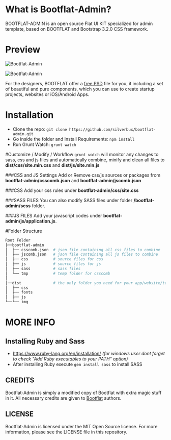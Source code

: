 
# What is Bootflat-Admin?
BOOTFLAT-ADMIN is an open source Flat UI KIT specialized for admin template, based on BOOTFLAT and Bootstrap 3.2.0 CSS framework.

# Preview
![Bootflat-Admin](https://raw.githubusercontent.com/silverbux/bootflat-admin/master/dist/img/screensho1.png "Bootflat-Admin")

![Bootflat-Admin](https://raw.githubusercontent.com/silverbux/bootflat-admin/master/dist/img/screenshot2.png "Bootflat-Admin")

For the designers, BOOTFLAT offer a [free PSD](https://github.com/bootflat/Bootflat.UI.Kit.PSD) file for you, it including a set of beautiful and pure components, which you can use to create startup projects, websites or iOS/Android Apps.


# Installation
* Clone the repo: `git clone https://github.com/silverbux/bootflat-admin.git`
* Go inside the folder and Install Requirements: `npm install`
* Run Grunt Watch: `grunt watch`

#Customize / Modify / Workflow
`grunt watch` will monitor any changes to sass, css and js files and automatically combine, minify and clean all files to **dist/css/site.min.css** and **dist/js/site.min.js**

###CSS and JS Settings
Add or Remove css/js sources or packages from **bootflat-admin/csscomb.json** and **bootflat-admin/jscomb.json**

###CSS
Add your css rules under **bootflat-admin/css/site.css**

###SASS FILES
You can also modify SASS files under folder **/bootflat-admin/scss** folder.

###JS FILES
Add your javascript codes under **bootflat-admin/js/application.js**.

#Folder Structure

```bash
Root Folder
├──bootflat-admin
│  ├── csscomb.json  # json file containing all css files to combine
│  ├── jscomb.json   # json file containing all js files to combine
│  ├── css           # source files for css
│  ├── js            # source files for js
│  ├── sass          # sass files
│  └── tmp           # temp folder for csscomb
│
│──dist              # the only folder you need for your app/website/template
│  ├── css
│  ├── fonts
│  ├── js
└──└── img
```
# MORE INFO

## Installing Ruby and Sass
* https://www.ruby-lang.org/en/installation/ *(for windows user dont forget to check "Add Ruby executables to your PATH" option)*
* After installing Ruby execute `gem install sass` to install SASS

## CREDITS
Bootflat-Admin is simply a modified copy of Bootflat with extra magic stuff in it. All necessary credits are given to [Bootflat](http://bootflat.github.io/) authors.

## LICENSE
Bootflat-Admin is licensed under the MIT Open Source license. For more information, please see the LICENSE file in this repository.
